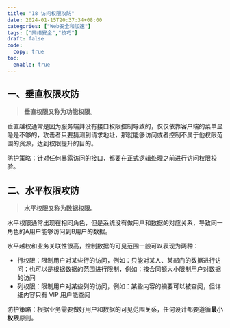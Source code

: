 ```yaml
---
title: "18 访问权限攻防"
date: 2024-01-15T20:37:34+08:00
categories: ["Web安全和加速"]
tags: ["网络安全","技巧"]
draft: false
code:
  copy: true
toc:
  enable: true
---
```


## 一、垂直权限攻防

> **垂直权限又称为功能权限**。

垂直越权通常是因为服务端并没有接口权限控制导致的，仅仅依靠客户端的菜单显隐是不够的，攻击者只要猜测到请求地址，那就能够访问或者控制不属于他权限范围的资源，达到权限提升的目的。

防护策略：针对任何暴露访问的接口，都要在正式逻辑处理之前进行访问权限校验。	

## 二、水平权限攻防

> **水平权限又称为数据权限。**

水平权限通常出现在相同角色，但是系统没有做用户和数据的对应关系，导致同一角色的A用户能够访问到B用户的数据。

水平越权和业务关联性很高，控制数据的可见范围一般可以表现为两种：

- 行权限：限制用户对某些行的访问，例如：只能对某人、某部门的数据进行访问；也可以是根据数据的范围进行限制，例如：按合同额大小限制用户对数据的访问
- 列权限：限制用户对某些列的访问，例如：某些内容的摘要可以被查阅，但详细内容只有 VIP 用户能查阅

防护策略：根据业务需要做好用户和数据的可见范围关系，任何设计都要遵循**最小权限**原则。
